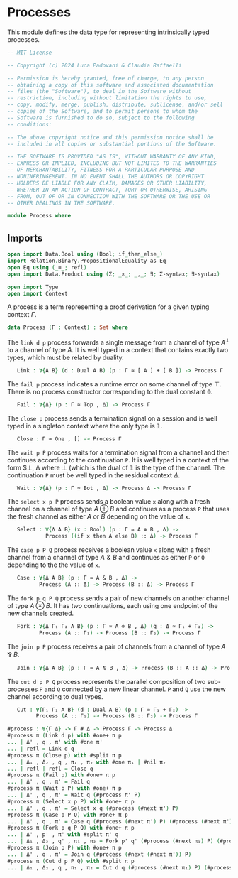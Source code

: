 # Processes

This module defines the data type for representing intrinsically
typed processes.

```agda
-- MIT License

-- Copyright (c) 2024 Luca Padovani & Claudia Raffaelli

-- Permission is hereby granted, free of charge, to any person
-- obtaining a copy of this software and associated documentation
-- files (the "Software"), to deal in the Software without
-- restriction, including without limitation the rights to use,
-- copy, modify, merge, publish, distribute, sublicense, and/or sell
-- copies of the Software, and to permit persons to whom the
-- Software is furnished to do so, subject to the following
-- conditions:

-- The above copyright notice and this permission notice shall be
-- included in all copies or substantial portions of the Software.

-- THE SOFTWARE IS PROVIDED "AS IS", WITHOUT WARRANTY OF ANY KIND,
-- EXPRESS OR IMPLIED, INCLUDING BUT NOT LIMITED TO THE WARRANTIES
-- OF MERCHANTABILITY, FITNESS FOR A PARTICULAR PURPOSE AND
-- NONINFRINGEMENT. IN NO EVENT SHALL THE AUTHORS OR COPYRIGHT
-- HOLDERS BE LIABLE FOR ANY CLAIM, DAMAGES OR OTHER LIABILITY,
-- WHETHER IN AN ACTION OF CONTRACT, TORT OR OTHERWISE, ARISING
-- FROM, OUT OF OR IN CONNECTION WITH THE SOFTWARE OR THE USE OR
-- OTHER DEALINGS IN THE SOFTWARE.

module Process where
```

## Imports

```agda
open import Data.Bool using (Bool; if_then_else_)
import Relation.Binary.PropositionalEquality as Eq
open Eq using (_≡_; refl)
open import Data.Product using (Σ; _×_; _,_; ∃; Σ-syntax; ∃-syntax)

open import Type
open import Context
```

A process is a term representing a proof derivation for a given
typing context $Γ$.

```agda
data Process (Γ : Context) : Set where
```

The `link d p` process forwards a single message from a channel of
type $A^⊥$ to a channel of type $A$. It is well typed in a context
that contains exactly two types, which must be related by duality.

```agda
   Link : ∀{A B} (d : Dual A B) (p : Γ ≃ [ A ] + [ B ]) -> Process Γ
```

The `fail p` process indicates a runtime error on some channel of
type $⊤$. There is no process constructor corresponding to the dual
constant $\mathbb{0}$.

```agda
   Fail : ∀{Δ} (p : Γ ≃ Top , Δ) -> Process Γ
```

The `close p` process sends a termination signal on a session and is
well typed in a singleton context where the only type is
$\mathbb{1}$.

```agda
   Close : Γ ≃ One , [] -> Process Γ
```

The `wait p P` process waits for a termination signal from a channel
and then continues according to the continuation `P`. It is well
typed in a context of the form $⊥, Δ where $⊥$ (which is the dual of
$\mathbb{1}$ is the type of the channel. The continuation `P` must
be well typed in the residual context $Δ$.

```agda
   Wait : ∀{Δ} (p : Γ ≃ Bot , Δ) -> Process Δ -> Process Γ
```

The `select x p P` process sends a boolean value `x` along with a
fresh channel on a channel of type $A ⊕ B$ and continues as a
process `P` that uses the fresh channel as either $A$ or $B$
depending on the value of `x`.

```agda
   Select : ∀{Δ A B} (x : Bool) (p : Γ ≃ A ⊕ B , Δ) ->
            Process ((if x then A else B) :: Δ) -> Process Γ
```

The `case p P Q` process receives a boolean value `x` along with a
fresh channel from a channel of type $A \mathrel\& B$ and continues
as either `P` or `Q` depending to the the value of `x`.

```agda
   Case : ∀{Δ A B} (p : Γ ≃ A & B , Δ) ->
          Process (A :: Δ) -> Process (B :: Δ) -> Process Γ
```

The `fork p q P Q` process sends a pair of new channels on another
channel of type $A ⊗ B$. It has *two* continuations, each using one
endpoint of the new channels created.

```agda
   Fork : ∀{Δ Γ₁ Γ₂ A B} (p : Γ ≃ A ⊗ B , Δ) (q : Δ ≃ Γ₁ + Γ₂) ->
          Process (A :: Γ₁) -> Process (B :: Γ₂) -> Process Γ
```

The `join p P` process receives a pair of channels from a channel of
type $A ⅋ B$.

```agda
   Join : ∀{Δ A B} (p : Γ ≃ A ⅋ B , Δ) -> Process (B :: A :: Δ) -> Process Γ
```

The `cut d p P Q` process represents the parallel composition of two
sub-processes `P` and `Q` connected by a new linear channel. `P` and
`Q` use the new channel according to dual types.

```agda
   Cut : ∀{Γ₁ Γ₂ A B} (d : Dual A B) (p : Γ ≃ Γ₁ + Γ₂) ->
         Process (A :: Γ₁) -> Process (B :: Γ₂) -> Process Γ
```

```agda
#process : ∀{Γ Δ} -> Γ # Δ -> Process Γ -> Process Δ
#process π (Link d p) with #one+ π p
... | Δ' , q , π' with #one π'
... | refl = Link d q
#process π (Close p) with #split π p
... | Δ₁ , Δ₂ , q , π₁ , π₂ with #one π₁ | #nil π₂
... | refl | refl = Close q
#process π (Fail p) with #one+ π p
... | Δ' , q , π' = Fail q
#process π (Wait p P) with #one+ π p
... | Δ' , q , π' = Wait q (#process π' P)
#process π (Select x p P) with #one+ π p
... | Δ' , q , π' = Select x q (#process (#next π') P)
#process π (Case p P Q) with #one+ π p
... | Δ' , q , π' = Case q (#process (#next π') P) (#process (#next π') Q)
#process π (Fork p q P Q) with #one+ π p
... | Δ' , p' , π' with #split π' q
... | Δ₁ , Δ₂ , q' , π₁ , π₂ = Fork p' q' (#process (#next π₁) P) (#process (#next π₂) Q)
#process π (Join p P) with #one+ π p
... | Δ' , q , π' = Join q (#process (#next (#next π')) P)
#process π (Cut d p P Q) with #split π p
... | Δ₁ , Δ₂ , q , π₁ , π₂ = Cut d q (#process (#next π₁) P) (#process (#next π₂) Q)
```
